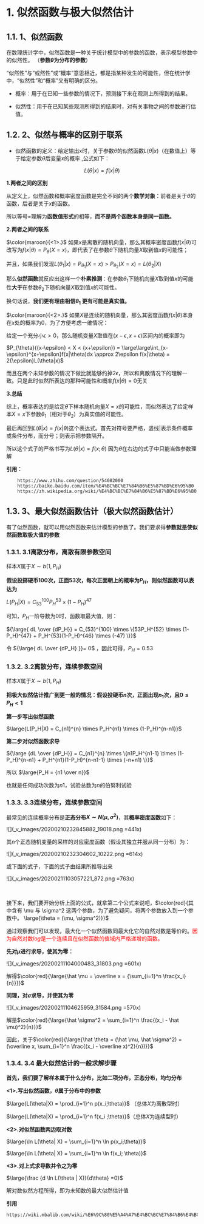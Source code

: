 # 1. 似然函数与极大似然估计

## 1.1. 1、似然函数

在数理统计学中，似然函数是一种关于统计模型中的参数的函数，表示模型参数中的似然性。 （**参数$\theta$为分布的参数**）

“似然性”与“或然性”或“概率”意思相近，都是指某种发生的可能性，但在统计学中，“似然性”和“概率”又有明确的区分。

* 概率：用于在已知一些参数的情况下，预测接下来在观测上所得到的结果。

* 似然性：用于在已知某些观测所得到的结果时，对有关事物之间的参数进行估值。

## 1.2. 2、似然与概率的区别于联系 

* 似然函数的定义：给定输出x时，关于参数$\theta$的似然函数$L(\theta|x)$（在数值上）等于给定参数$\theta$后变量$x$的概率 ,公式如下：

$$L(\theta|x) = f(x|\theta)$$

**1.两者之间的区别**

从定义上，似然函数和概率密度函数是完全不同的两个**数学对象**：前者是关于$\theta$的函数，后者是关于$x$的函数。

所以等号=理解为**函数值形式**的相等，**而不是两个函数本身是同一函数。**
    

**2.两者之间的联系**

$\color{maroon}{<1>.}$ 如果$x$是离散的随机向量，那么其概率密度函数$f(x|\theta)$可改写为$f(x|\theta) = P_{\theta}(X=x)$，即代表了在参数$\theta$下随机向量$X$取到值$x$的可能性；

并且，如果我们发现$L({\theta_1|x}) = P_{\theta_1}(X=x) > P_{\theta_2}(X=x) = L({\theta_2}|X)$

那么**似然函数**就反应出这样一个**朴素推测**：在参数$\theta_1$下随机向量$X$取到值$x$的可能性**大于**在参数$\theta_2$下随机向量$X$取到值$x$的可能性。

换句话说，**我们更有理由相信${\theta_1}$  更有可能是真实值。**

$\color{maroon}{<2>.}$ 如果$X$是连续的随机向量，那么其密度函数$f(x|\theta)$本身在$x$处的概率为0，为了方便考虑一维情况：

给定一个充分小$\epsilon>0$，那么随机变量$X$取值在$(x-\epsilon,x+\epsilon)$区间内的概率即为

$P_{\theta}({x-\epsilon} < X < {x+\epsilon}) = \large\large\int_{x-\epsilon}^{x+\epsilon}f(x|\theta)dx \approx 2\epsilon f(x|\theta) = 2{\epsilon}L(\theta|x)$

而且在两个未知参数的情况下做比就能够约掉$2\epsilon$，所以和离散情况下的理解一致。只是此时似然所表达的那种可能性和概率$f(x|\theta)=0$无关


**3.总结**         

 综上，概率表达的是给定$\theta$下样本随机向量$X=x$的可能性，而似然表达了给定样本$X=x$下参数$\theta_1$（相对于$\theta_2$）为真实值的可能性。

最后再回到$L(\theta|x) = f(x|\theta)$这个表达式。首先对符号要严格，竖线$|$表示条件概率或条件分布，而分号；则表示把参数隔开。

所以这个式子的严格书写为$L(\theta|x) = f(x;\theta)$ 因为$\theta$在右边的式子中只能当做参数理解

**引用：**
            
        https://www.zhihu.com/question/54082000
        https://baike.baidu.com/item/%E4%BC%BC%E7%84%B6%E5%87%BD%E6%95%B0
        https://zh.wikipedia.org/wiki/%E4%BC%BC%E7%84%B6%E5%87%BD%E6%95%B0


## 1.3. 3、最大似然函数估计（极大似然函数估计）
有了似然函数，就可以用似然函数来估计模型的参数了。我们要求得**参数就是使似然函数取极大值的参数**

### 1.3.1. 3.1离散分布，离散有限参数空间

样本$X$属于$X \sim b(1,P_H)$

**假设投掷硬币100次，正面53次，每次正面朝上的概率为$P_H$，则似然函数可以表达为**

$L(P_H|X) = C_{53}^{100}P_H^{53} \times (1-P_H)^{47}$

可知，$P_H$一阶导数为0时，函数取最大值，则：

${\large{ dL \over {dP_H}} = C_{53}^{100} \times \{53P_H^{52} \times (1-P_H)^{47} + P_H^{53}(1-P_H)^{46} \times (-47)  \}}$

令 ${\large{ dL \over {dP_H} }}= 0$ ，因此可得，$P_H = 0.53$


### 1.3.2. 3.2离散分布，连续参数空间
样本$X$属于$X \sim b(1,P_H)$

**把极大似然估计推广到更一般的情况：假设投硬币$n$次，正面出现$n_1$次，且$0 \leq P_H<1$**

**第一步写出似然函数**

$\large{L(P_H|X) = C_{n1}^{n} \times P_H^{n1} \times (1-P_H)^{n-n1}}$

**第二步对似然函数求导**

${\large {dL \over {dP_H}} = C_{n1}^{n} \times \{n1P_H^{n1-1} \times (1-P_H)^{n-n1} + P_H^{n1}(1-P_H)^{n-n1-1} \times (-n+n1)  \}}$

所以 $\large{P_H = {n1 \over n}}$

也就是任何成功次数为$n1$，试验总数为$n$的伯努利试验

### 1.3.3. 3.3连续分布，连续参数空间
   最常见的连续概率分布是**正态分布$X \sim N(\mu,\sigma^2)$**，其**概率密度函数**如下：

![](_v_images/20200210232845882_19018.png =441x)


其$n$个正态随机变量的采样的对应密度函数（假设其独立并服从同一分布）为：

![](_v_images/20200210232304602_10222.png =614x)

或下面的式子，下面的式子由结果所推导出来

![](_v_images/20200211103057221_872.png =763x)

<br>

接下来，我们要开始分析上面的公式，就拿第二个公式来说吧，$\color{red}{其中含有 \mu 与 \sigma^2 这两个参数，为了避免疑问，将两个参数放入到一个参数中。 \large{\theta = (\mu, \sigma^2)}}$

通过观察我们可以发现，最大化一个似然函数同最大化它的自然对数是等价的。<font color="red">因为自然对数$log$是一个连续且在似然函数的值域内严格递增的函数。</font>

**先对$\mu$进行求导，使其为零：**


![](_v_images/20200211104000483_31803.png =601x)


解得$\color{red}{\large{\hat \mu  = \overline x = {\sum_{i=1}^n \frac{x_i}{n}}}}$

**同理，对$\sigma$求导，并使其为零**

![](_v_images/20200211104625959_31584.png =570x)

解是$\color{red}{\large{\hat \sigma^2 = \sum_{i=1}^n \frac{(x_i - \hat \mu)^2}{n}}}$

因此，关于$\color{red}{\large{\hat \theta = (\hat \mu, \hat \sigma^2) = (\overline x, \sum_{i=1}^n \frac{(x_i - \overline x)^2}{n})}}$



### 1.3.4. 3.4 最大似然估计的一般求解步骤

**首先，我们要了解样本属于什么分布，比如二项分布，正态分布，均匀分布**

**<1>.写出似然函数，$\theta$属于分布中的参数**

$\large{L(\theta|X) = \prod_{i=1}^n p(x_i;\theta)}$ （总体$X$为离散型时）

$\large{L(\theta|X) = \prod_{i=1}^n f(x_i ;\theta)}$（总体$X$为连续型时）


**<2>.对似然函数两边取对数**

$\large{\ln L(\theta| X) = \sum_{i=1}^n \ln p(x_i;\theta)}$

$\large{\ln L(\theta| X) = \sum_{i=1}^n \ln f(x_i; \theta)}$


**<3>.对上式求导数并令之为零**

$\large{\frac {d \ln L(\theta | X)}{d\theta} =0}$

解对数似然方程所得，即为未知数的最大似然估计值

**引用**

    https://wiki.mbalib.com/wiki/%E6%9C%80%E5%A4%A7%E4%BC%BC%E7%84%B6%E4%BC%B0%E8%AE%A1